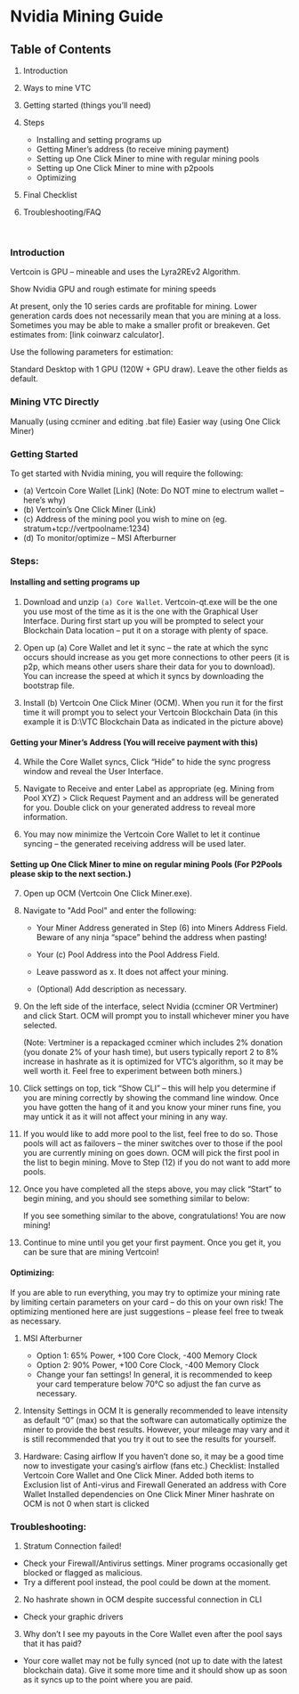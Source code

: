 # Nvidia Mining Guide


## Table of Contents
1. Introduction
2. Ways to mine VTC
3. Getting started (things you’ll need)
4. Steps
	* Installing and setting programs up
	* Getting Miner’s address (to receive mining payment)
	* Setting up One Click Miner to mine with regular mining pools
	* Setting up One Click Miner to mine with p2pools
	* Optimizing
5. Final Checklist
6. Troubleshooting/FAQ

	 
### Introduction
Vertcoin is GPU – mineable and uses the Lyra2REv2 Algorithm. 

Show Nvidia GPU and rough estimate for mining speeds

At present, only the 10 series cards are profitable for mining. Lower generation cards does not necessarily mean that you are mining at a loss. Sometimes you may be able to make a smaller profit or breakeven. Get estimates from: [link coinwarz calculator].

Use the following parameters for estimation:

Standard Desktop with 1 GPU (120W + GPU draw). Leave the other fields as default.

### Mining VTC Directly
Manually (using ccminer and editing .bat file)
Easier way (using One Click Miner)

### Getting Started 
To get started with Nvidia mining, you will require the following:
* (a) Vertcoin Core Wallet [Link] (Note: Do NOT mine to electrum wallet – here’s why)
* (b) Vertcoin’s One Click Miner (Link)
* (c) Address of the mining pool you wish to mine on (eg. stratum+tcp://vertpoolname:1234)
* (d) To monitor/optimize – MSI Afterburner

### Steps:
#### Installing and setting programs up
1.	Download and unzip `(a) Core Wallet`. Vertcoin-qt.exe will be the one you use most of the time as it is the one with the Graphical User Interface. During first start up you will be prompted to select your Blockchain Data location – put it on a storage with plenty of space.
 
2.	Open up (a) Core Wallet and let it sync – the rate at which the sync occurs should increase as you get more connections to other peers (it is p2p, which means other users share their data for you to download). You can increase the speed at which it syncs by downloading the bootstrap file.
 
3.	Install (b) Vertcoin One Click Miner (OCM). When you run it for the first time it will prompt you to select your Vertcoin Blockchain Data (in this example it is D:\VTC Blockchain Data as indicated in the picture above)

#### Getting your Miner’s Address (You will receive payment with this)
4.	While the Core Wallet syncs, Click “Hide” to hide the sync progress window and reveal the User Interface.
 

5.	Navigate to Receive and enter Label as appropriate (eg. Mining from Pool XYZ) > Click Request Payment and an address will be generated for you. Double click on your generated address to reveal more information.
 
6.	You may now minimize the Vertcoin Core Wallet to let it continue syncing – the generated receiving address will be used later.

#### Setting up One Click Miner to mine on regular mining Pools (For P2Pools please skip to the next section.)
7.	Open up OCM (Vertcoin One Click Miner.exe).

8.	Navigate to "Add Pool" and enter the following:

	* Your Miner Address generated in Step (6) into Miners Address Field. Beware of any ninja “space” behind the address when pasting!
	
	* Your (c) Pool Address into the Pool Address Field.
	
	* Leave password as x. It does not affect your mining.
	
	* (Optional) Add description as necessary.
 
9.	On the left side of the interface, select Nvidia (ccminer OR Vertminer) and click Start. OCM will prompt you to install whichever miner you have selected. 

	(Note: Vertminer is a repackaged ccminer which includes 2% donation (you donate 2% of your hash time), but users typically report 2 to 8% increase in hashrate as it is optimized for VTC’s algorithm, so it may be well worth it. Feel free to experiment between both miners.)
 
10.	Click settings on top, tick “Show CLI” – this will help you determine if you are mining correctly by showing the command line window. Once you have gotten the hang of it and you know your miner runs fine, you may untick it as it will not affect your mining in any way. 

11.	If you would like to add more pool to the list, feel free to do so. Those pools will act as failovers – the miner switches over to those if the pool you are currently mining on goes down. OCM will pick the first pool in the list to begin mining. Move to Step (12) if you do not want to add more pools.

12.	Once you have completed all the steps above, you may click “Start” to begin mining, and you should see something similar to below:
 
	If you see something similar to the above, congratulations! You are now mining!

13.	Continue to mine until you get your first payment. Once you get it, you can be sure that are mining Vertcoin!

#### Optimizing:
If you are able to run everything, you may try to optimize your mining rate by limiting certain parameters on your card – do this on your own risk! The optimizing mentioned here are just suggestions – please feel free to tweak as necessary.

1.	MSI Afterburner
	* Option 1: 65% Power, +100 Core Clock, -400 Memory Clock
	* Option 2: 90% Power, +100 Core Clock, -400 Memory Clock
	* Change your fan settings! In general, it is recommended to keep your card temperature below 70°C so adjust the fan curve as necessary. 

2.	Intensity Settings in OCM 
It is generally recommended to leave intensity as default “0” (max) so that the software can automatically optimize the miner to provide the best results. However, your mileage may vary and it is still recommended that you try it out to see the results for yourself.

3.	Hardware: Casing airflow
If you haven’t done so, it may be a good time now to investigate your casing’s airflow (fans etc.)
Checklist:
Installed Vertcoin Core Wallet and One Click Miner.
Added both items to Exclusion list of Anti-virus and Firewall
Generated an address with Core Wallet
Installed dependencies on One Click Miner 
Miner hashrate on OCM is not 0 when start is clicked
 
### Troubleshooting:
1.	Stratum Connection failed!
* Check your Firewall/Antivirus settings. Miner programs occasionally get blocked or flagged as malicious.
* Try a different pool instead, the pool could be down at the moment.
2.	No hashrate shown in OCM despite successful connection in CLI
* Check your graphic drivers
3.	Why don’t I see my payouts in the Core Wallet even after the pool says that it has paid?
* Your core wallet may not be fully synced (not up to date with the latest blockchain data). Give it some more time and it should show up as soon as it syncs up to the point where you are paid.
